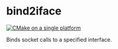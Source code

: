 # bind2iface
[![CMake on a single platform](https://github.com/adamallaf/bind2iface/actions/workflows/cmake-single-platform.yml/badge.svg)](https://github.com/adamallaf/bind2iface/actions/workflows/cmake-single-platform.yml)

Binds socket calls to a specified interface.
